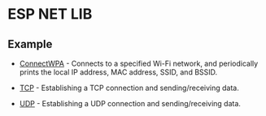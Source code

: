# ESP NET LIB

## Example

- [ConnectWPA](examples/connect_wpa/connect_wpa.ino) - Connects to a specified Wi-Fi network, and periodically prints the local IP address, MAC address, SSID, and BSSID.

- [TCP](examples/tcp/tcp.ino) -  Establishing a TCP connection and sending/receiving data.

- [UDP](examples/udp/udp.ino) -  Establishing a UDP connection and sending/receiving data.

